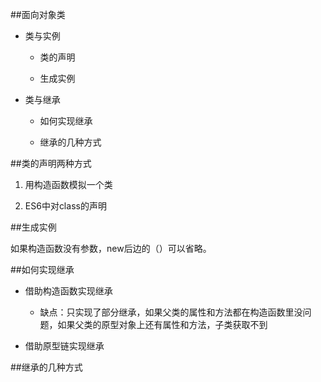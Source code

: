 ##面向对象类

- 类与实例

    - 类的声明
    
    - 生成实例
    
- 类与继承

    - 如何实现继承
    
    - 继承的几种方式
    


##类的声明两种方式

1. 用构造函数模拟一个类

2. ES6中对class的声明




##生成实例

如果构造函数没有参数，new后边的（）可以省略。




##如何实现继承

- 借助构造函数实现继承

    - 缺点：只实现了部分继承，如果父类的属性和方法都在构造函数里没问题，如果父类的原型对象上还有属性和方法，子类获取不到

- 借助原型链实现继承



##继承的几种方式







